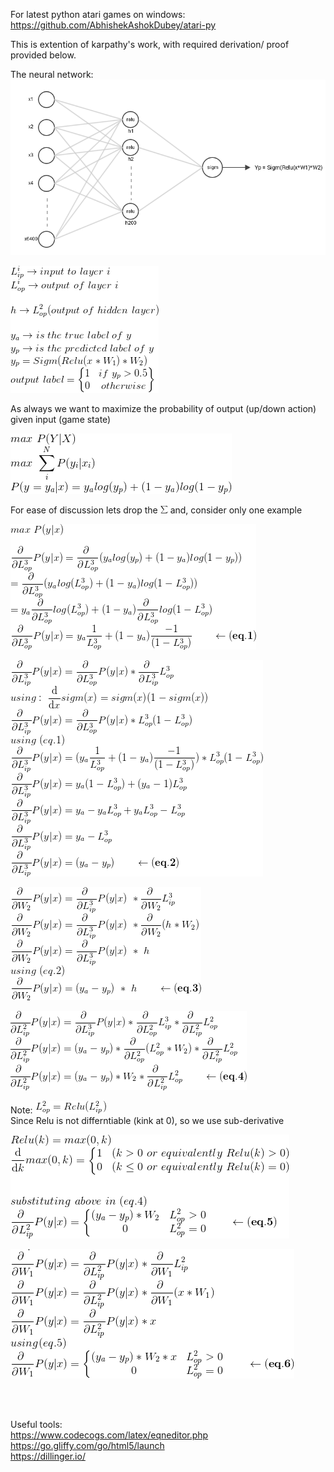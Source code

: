 For latest python atari games on windows: https://github.com/AbhishekAshokDubey/atari-py<br/>

This is extention of karpathy's work, with required derivation/ proof provided below.<br/>

The neural network:
![diagram](https://raw.githubusercontent.com/AbhishekAshokDubey/RL/master/ping-pong/documentation_stuff/nn_diagram.PNG)

![notations](https://raw.githubusercontent.com/AbhishekAshokDubey/RL/master/ping-pong/documentation_stuff/00_notation.png)

As always we want to maximize the probability of output (up/down action) given input (game state)


![aim](https://raw.githubusercontent.com/AbhishekAshokDubey/RL/master/ping-pong/documentation_stuff/01_aim.gif)

For ease of discussion lets drop the ![sum_sym](https://raw.githubusercontent.com/AbhishekAshokDubey/RL/master/ping-pong/documentation_stuff/02_sum.png) and, consider only one example

![eq1](https://raw.githubusercontent.com/AbhishekAshokDubey/RL/master/ping-pong/documentation_stuff/03_eq1.png)

![eq2](https://raw.githubusercontent.com/AbhishekAshokDubey/RL/master/ping-pong/documentation_stuff/04_eq2.png)

![eq3](https://raw.githubusercontent.com/AbhishekAshokDubey/RL/master/ping-pong/documentation_stuff/05_eq3.png)

![eq4](https://raw.githubusercontent.com/AbhishekAshokDubey/RL/master/ping-pong/documentation_stuff/06_eq4.png)

Note:
![relu](https://raw.githubusercontent.com/AbhishekAshokDubey/RL/master/ping-pong/documentation_stuff/07_relu.png)<br/>Since Relu is not differntiable (kink at 0), so we use sub-derivative

![eq5](https://raw.githubusercontent.com/AbhishekAshokDubey/RL/master/ping-pong/documentation_stuff/08_eq5.gif)

![eq6](https://raw.githubusercontent.com/AbhishekAshokDubey/RL/master/ping-pong/documentation_stuff/09_eq6.gif)

<br/>
<br/>

Useful tools:<br/>
https://www.codecogs.com/latex/eqneditor.php<br/>
https://go.gliffy.com/go/html5/launch<br/>
https://dillinger.io/
